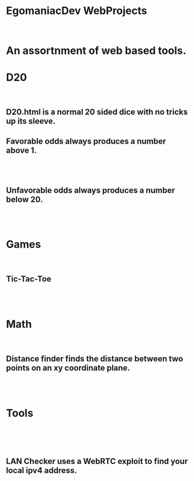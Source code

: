 # EgomaniacDev WebProjects
<br>
<h1> An assortnment of web based tools. </h1>
<h1>D20</h1>
<BR> 
<h2>  D20.html is a normal 20 sided dice with no tricks up its sleeve.
<br>
 <h2>  Favorable odds always produces a number above 1.<h2> 
<br>
  <h2> Unfavorable odds always produces a number below 20.<h2> 
  <br>
  <h1>Games</h1>
  <br>
  <h2> Tic-Tac-Toe<h2> 
  <br>
  <h1>Math</h1>
  <br>
  <h2> Distance finder finds the distance between two points on an xy coordinate plane.<h2> 
  <br>
  <h1>Tools<h1>
   <br>
   <h2>
LAN Checker uses a WebRTC exploit to find your local ipv4 address.<h2> 
   
  
  
